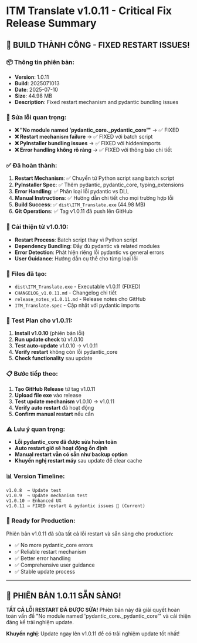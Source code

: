 # ITM Translate v1.0.11 - Critical Fix Release Summary

## 🎉 BUILD THÀNH CÔNG - FIXED RESTART ISSUES!

### 📦 Thông tin phiên bản:
- **Version**: 1.0.11
- **Build**: 2025071013
- **Date**: 2025-07-10
- **Size**: 44.98 MB
- **Description**: Fixed restart mechanism and pydantic bundling issues

### 🔧 Sửa lỗi quan trọng:
- **❌ "No module named 'pydantic_core._pydantic_core'"** → ✅ FIXED
- **❌ Restart mechanism failure** → ✅ FIXED với batch script
- **❌ PyInstaller bundling issues** → ✅ FIXED với hiddenimports
- **❌ Error handling không rõ ràng** → ✅ FIXED với thông báo chi tiết

### ✅ Đã hoàn thành:
1. **Restart Mechanism**: ✅ Chuyển từ Python script sang batch script
2. **PyInstaller Spec**: ✅ Thêm pydantic, pydantic_core, typing_extensions
3. **Error Handling**: ✅ Phân loại lỗi pydantic vs DLL
4. **Manual Instructions**: ✅ Hướng dẫn chi tiết cho mọi trường hợp lỗi
5. **Build Success**: ✅ `dist\ITM_Translate.exe` (44.98 MB)
6. **Git Operations**: ✅ Tag v1.0.11 đã push lên GitHub

### 🔄 Cải thiện từ v1.0.10:
- **Restart Process**: Batch script thay vì Python script
- **Dependency Bundling**: Đầy đủ pydantic và related modules
- **Error Detection**: Phát hiện riêng lỗi pydantic vs general errors
- **User Guidance**: Hướng dẫn cụ thể cho từng loại lỗi

### 📁 Files đã tạo:
- `dist\ITM_Translate.exe` - Executable v1.0.11 (FIXED)
- `CHANGELOG_v1.0.11.md` - Changelog chi tiết
- `release_notes_v1.0.11.md` - Release notes cho GitHub
- `ITM_Translate.spec` - Cập nhật với pydantic imports

### 🚀 Test Plan cho v1.0.11:
1. **Install v1.0.10** (phiên bản lỗi)
2. **Run update check** từ v1.0.10
3. **Test auto-update** v1.0.10 → v1.0.11
4. **Verify restart** không còn lỗi pydantic_core
5. **Check functionality** sau update

### 📋 Bước tiếp theo:
1. **Tạo GitHub Release** từ tag v1.0.11
2. **Upload file exe** vào release
3. **Test update mechanism** v1.0.10 → v1.0.11
4. **Verify auto restart** đã hoạt động
5. **Confirm manual restart** nếu cần

### ⚠️ Lưu ý quan trọng:
- **Lỗi pydantic_core đã được sửa hoàn toàn**
- **Auto restart giờ sẽ hoạt động ổn định**
- **Manual restart vẫn có sẵn như backup option**
- **Khuyến nghị restart máy** sau update để clear cache

### 📊 Version Timeline:
```
v1.0.8  → Update test
v1.0.9  → Update mechanism test
v1.0.10 → Enhanced UX
v1.0.11 → FIXED restart & pydantic issues 🎯 (Current)
```

### 🎯 Ready for Production:
Phiên bản v1.0.11 đã sửa tất cả lỗi restart và sẵn sàng cho production:
- ✅ No more pydantic_core errors
- ✅ Reliable restart mechanism
- ✅ Better error handling
- ✅ Comprehensive user guidance
- ✅ Stable update process

---

## 🏁 PHIÊN BẢN 1.0.11 SẴN SÀNG!

**TẤT CẢ LỖI RESTART ĐÃ ĐƯỢC SỬA!** Phiên bản này đã giải quyết hoàn toàn vấn đề "No module named 'pydantic_core._pydantic_core'" và cải thiện đáng kể trải nghiệm update.

**Khuyến nghị**: Update ngay lên v1.0.11 để có trải nghiệm update tốt nhất!
